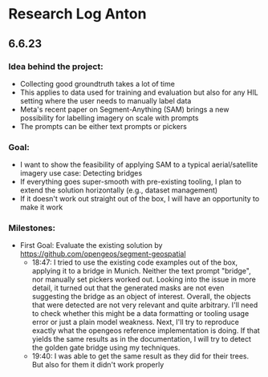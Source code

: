 # Research Log Anton

## 6.6.23
### Idea behind the project:
 - Collecting good groundtruth takes a lot of time
 - This applies to data used for training and evaluation but also for any HIL setting where the user needs to manually label data
 - Meta's recent paper on Segment-Anything (SAM) brings a new possibility for labelling imagery on scale with prompts
 - The prompts can be either text prompts or pickers

### Goal:
 - I want to show the feasibility of applying SAM to a typical aerial/satellite imagery use case: Detecting bridges
 - If everything goes super-smooth with pre-existing tooling, I plan to extend the solution horizontally (e.g., dataset management)
 - If it doesn't work out straight out of the box, I will have an opportunity to make it work

### Milestones:
 - First Goal: Evaluate the existing solution by https://github.com/opengeos/segment-geospatial
   - 18:47: I tried to use the existing code examples out of the box, applying it to a bridge in Munich. Neither the text prompt "bridge", nor manually set pickers worked out. Looking into the issue in more detail, it turned out that the generated masks are not even suggesting the bridge as an object of interest. Overall, the objects that were detected are not very relevant and quite arbitrary. I'll need to check whether this might be a data formatting or tooling usage error or just a plain model weakness. Next, I'll try to reproduce exactly what the opengeos reference implementation is doing. If that yields the same results as in the documentation, I will try to detect the golden gate bridge using my techniques.
   - 19:40: I was able to get the same result as they did for their trees. But also for them it didn't work properly
